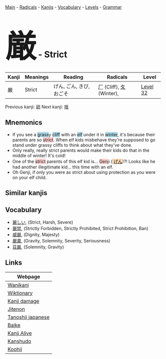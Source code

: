 <style> bigfont {font-size: 100px}</style>
[Main](../README.md) -
[Radicals](../radicals.md) -
[Kanjis](../kanjis.md) -
[Vocabulary](../vocabulary.md) -
[Levels](../levels.md) -
[Grammar](../grammar.md)
# <bigfont> 厳</bigfont> - Strict 

| Kanji | Meanings | Reading | Radicals | Level |
| --- | --- | --- | --- | --- |
| 厳 | Strict | げん, ごん, きび, おごそ | [厂](../radicals/厂.md) (Cliff), [夂](../radicals/夂.md) (Winter),  | [Level 32](../levels/wk_level32.md) |

Previous kanji: [卵](卵.md) Next kanji: [捨](捨.md) 

## Mnemonics
 * If you see a <span style="background-color:#ADD8E6"> grass</span>y <span style="background-color:#ADD8E6"> cliff</span> with an <span style="background-color:#ADD8E6"> elf</span> under it in <span style="background-color:#ADD8E6"> winter</span>, it's because their parents are so <span style="background-color:#ffcccb"> strict</span>. When elf kids misbehave they're supposed to go stand under grassy cliffs to think about what they've done.
* Only really, really strict parents would make their kids do that in the middle of winter! It's cold!
* One of the <span style="background-color:#ffcccb"> strict</span> parents of this elf kid is... <span style="background-color:#ffcccb"> Gen</span>ji (<span style="background-color:#fed8b1"> [げん](https://jisho.org/search/げん)</span>)?! Looks like he had another illegitimate kid... this time with an elf.
* Oh Genji, if only you were as strict about using protection as you were on your elf child.


## Similar kanjis
 


## Vocabulary
 * [厳しい](../vocabulary/厳.md), (Strict, Harsh, Severe)
* [厳禁](../vocabulary/厳.md), (Strictly Forbidden, Strictly Prohibited, Strict Prohibition, Ban)
* [威厳](../vocabulary/厳.md), (Dignity, Majesty)
* [厳粛](../vocabulary/厳.md), (Gravity, Solemnity, Severity, Seriousness)
* [荘厳](../vocabulary/厳.md), (Solemnity, Gravity)



## Links 

| Webpage |
| --- |
| [Wanikani          ](https://www.wanikani.com/kanji/厳) |
| [Wiktionary        ](https://en.wiktionary.org/wiki/厳) |
| [Kanji damage      ](http://www.kanjidamage.com/kanji/search?utf8=✓&q=厳) |
| [Jitenon           ](https://jitenon.com/kanji/厳) |
| [Tanoshii japanese ](https://www.tanoshiijapanese.com/dictionary/kanji.cfm?k=厳) |
| [Baike             ](https://baike.baidu.com/item/厳) |
| [Kanji Alive       ](https://app.kanjialive.com/厳) |
| [Kanshudo          ](https://www.kanshudo.com/searchmn?q=厳) |
| [Koohii            ](https://kanji.koohii.com/study/kanji/厳) |
